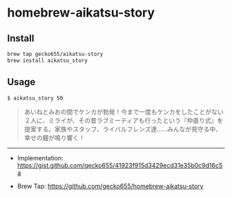 # homebrew-aikatsu-story

## Install

```bash
brew tap gecko655/aikatsu-story
brew install aikatsu_story
```

## Usage
```bash
$ aikatsu_story 50
```
> あいねとみおの間でケンカが勃発！今まで一度もケンカをしたことがない２人に、ミライが、その昔ラブミーティアも行ったという『仲直り式』を提案する。家族やスタッフ、ライバルフレンズ達……みんなが見守る中、幸せの鐘が鳴り響く！


---

- Implementation: https://gist.github.com/gecko655/41923f915d3429ecd31e35b0c9d16c5a

- Brew Tap: https://github.com/gecko655/homebrew-aikatsu-story
